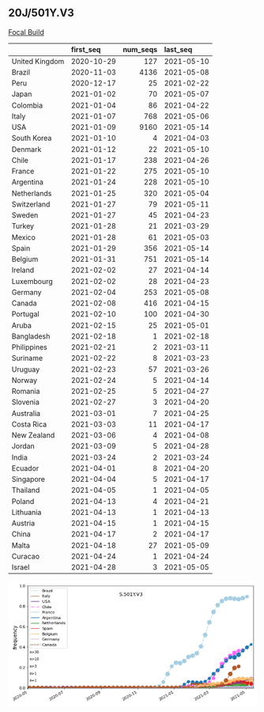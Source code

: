 

## 20J/501Y.V3
[Focal Build](https://nextstrain.org/groups/neherlab/ncov/S.501Y.V3?c=gt-S_501)

|                | first_seq   |   num_seqs | last_seq   |
|:---------------|:------------|-----------:|:-----------|
| United Kingdom | 2020-10-29  |        127 | 2021-05-10 |
| Brazil         | 2020-11-03  |       4136 | 2021-05-08 |
| Peru           | 2020-12-17  |         25 | 2021-02-22 |
| Japan          | 2021-01-02  |         70 | 2021-05-07 |
| Colombia       | 2021-01-04  |         86 | 2021-04-22 |
| Italy          | 2021-01-07  |        768 | 2021-05-06 |
| USA            | 2021-01-09  |       9160 | 2021-05-14 |
| South Korea    | 2021-01-10  |          4 | 2021-04-03 |
| Denmark        | 2021-01-12  |         22 | 2021-05-10 |
| Chile          | 2021-01-17  |        238 | 2021-04-26 |
| France         | 2021-01-22  |        275 | 2021-05-10 |
| Argentina      | 2021-01-24  |        228 | 2021-05-10 |
| Netherlands    | 2021-01-25  |        320 | 2021-05-04 |
| Switzerland    | 2021-01-27  |         79 | 2021-05-11 |
| Sweden         | 2021-01-27  |         45 | 2021-04-23 |
| Turkey         | 2021-01-28  |         21 | 2021-03-29 |
| Mexico         | 2021-01-28  |         61 | 2021-05-03 |
| Spain          | 2021-01-29  |        356 | 2021-05-14 |
| Belgium        | 2021-01-31  |        751 | 2021-05-14 |
| Ireland        | 2021-02-02  |         27 | 2021-04-14 |
| Luxembourg     | 2021-02-02  |         28 | 2021-04-23 |
| Germany        | 2021-02-04  |        253 | 2021-05-08 |
| Canada         | 2021-02-08  |        416 | 2021-04-15 |
| Portugal       | 2021-02-10  |        100 | 2021-04-30 |
| Aruba          | 2021-02-15  |         25 | 2021-05-01 |
| Bangladesh     | 2021-02-18  |          1 | 2021-02-18 |
| Philippines    | 2021-02-21  |          2 | 2021-03-11 |
| Suriname       | 2021-02-22  |          8 | 2021-03-23 |
| Uruguay        | 2021-02-23  |         57 | 2021-03-26 |
| Norway         | 2021-02-24  |          5 | 2021-04-14 |
| Romania        | 2021-02-25  |          5 | 2021-04-27 |
| Slovenia       | 2021-02-27  |          3 | 2021-04-20 |
| Australia      | 2021-03-01  |          7 | 2021-04-25 |
| Costa Rica     | 2021-03-03  |         11 | 2021-04-17 |
| New Zealand    | 2021-03-06  |          4 | 2021-04-08 |
| Jordan         | 2021-03-09  |          5 | 2021-04-28 |
| India          | 2021-03-24  |          2 | 2021-03-24 |
| Ecuador        | 2021-04-01  |          8 | 2021-04-20 |
| Singapore      | 2021-04-04  |          5 | 2021-04-17 |
| Thailand       | 2021-04-05  |          1 | 2021-04-05 |
| Poland         | 2021-04-13  |          4 | 2021-04-21 |
| Lithuania      | 2021-04-13  |          1 | 2021-04-13 |
| Austria        | 2021-04-15  |          1 | 2021-04-15 |
| China          | 2021-04-17  |          2 | 2021-04-17 |
| Malta          | 2021-04-18  |         27 | 2021-05-09 |
| Curacao        | 2021-04-24  |          1 | 2021-04-24 |
| Israel         | 2021-04-28  |          3 | 2021-05-05 |

![Overall trends S.501Y.V3](/overall_trends_figures/overall_trends_S.501Y.V3.png)
